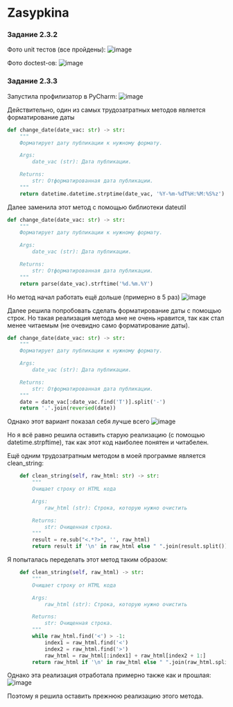 # Zasypkina

### Задание 2.3.2

Фото unit тестов (все пройдены):
![image](https://user-images.githubusercontent.com/102030455/205136537-b30ab401-24c0-460f-a017-a1eb62dc6094.png)

Фото doctest-ов:
![image](https://user-images.githubusercontent.com/102030455/205136825-668756d2-1e7e-499b-9131-9fd2cfbd38ac.png)


### Задание 2.3.3

Запустила профилизатор в PyCharm:
![image](https://user-images.githubusercontent.com/102030455/206177189-0388287c-473a-4898-874d-e117616e23b9.png)

Действительно, один из самых трудозатратных методов является форматирование даты
```py
def change_date(date_vac: str) -> str:
    """
    Форматирует дату публикации к нужному формату.

    Args:
        date_vac (str): Дата публикации.

    Returns:
        str: Отформатированная дата публикации.
    """
    return datetime.datetime.strptime(date_vac, '%Y-%m-%dT%H:%M:%S%z').strftime('%d.%m.%Y')
```

Далее заменила этот метод с помощью библиотеки dateutil
```py
def change_date(date_vac: str) -> str:
    """
    Форматирует дату публикации к нужному формату.

    Args:
        date_vac (str): Дата публикации.

    Returns:
        str: Отформатированная дата публикации.
    """
    return parse(date_vac).strftime('%d.%m.%Y')
```

Но метод начал работать ещё дольше (примерно в 5 раз)
![image](https://user-images.githubusercontent.com/102030455/206178814-a5cb69fb-8642-47b2-9598-804fd57ae049.png)

Далее решила попробовать сделать форматирование даты с помощью строк. Но такая реализация метода мне не очень нравится, так как стал менее читаемым (не очевидно само форматирование даты).
```py
def change_date(date_vac: str) -> str:
    """
    Форматирует дату публикации к нужному формату.

    Args:
        date_vac (str): Дата публикации.

    Returns:
        str: Отформатированная дата публикации.
    """
    date = date_vac[:date_vac.find('T')].split('-')
    return '.'.join(reversed(date))
```

Однако этот вариант показал себя лучше всего
![image](https://user-images.githubusercontent.com/102030455/206180361-0f06a8db-64d3-4b0e-8aa4-9413ce772d9b.png)

Но я всё равно решила оставить старую реализацию (с помощью datetime.strpftime), так как этот код наиболее понятен и читабелен.

Ещё одним трудозатратным методом в моей программе является clean_string:
```py
    def clean_string(self, raw_html: str) -> str:
        """
        Очищает строку от HTML кода

        Args:
            raw_html (str): Строка, которую нужно очистить

        Returns:
            str: Очищенная строка.
        """
        result = re.sub("<.*?>", '', raw_html)
        return result if '\n' in raw_html else " ".join(result.split())
```

Я попыталась переделать этот метод таким образом:
```py
    def clean_string(self, raw_html) -> str:
        """
        Очищает строку от HTML кода

        Args:
            raw_html (str): Строка, которую нужно очистить

        Returns:
            str: Очищенная строка.
        """
        while raw_html.find('<') > -1:
            index1 = raw_html.find('<')
            index2 = raw_html.find('>')
            raw_html = raw_html[:index1] + raw_html[index2 + 1:]
        return raw_html if '\n' in raw_html else " ".join(raw_html.split())
```
Однако эта реализация отработала примерно также как и прошлая:
![image](https://user-images.githubusercontent.com/102030455/206182022-2a099910-10bb-4cc4-bd87-e7d073de961b.png)

Поэтому я решила оставить прежнюю реализацию этого метода.
